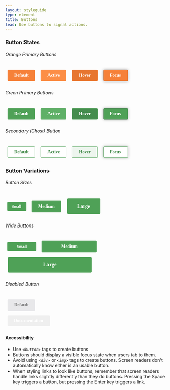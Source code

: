 ```yaml
---
layout: styleguide
type: element
title: Buttons
lead: Use buttons to signal actions. 
---
```


<div class="preview">

  <h3>Button States</h3>

  <h6>Orange Primary Buttons</h6>
  <div class="button_wrapper">
    <button class="fd-button-orange">Default</button>
    <button class="fd-button-orange fd-button-orange-active">Active</button>
    <button class="fd-button-orange fd-button-orange-hover">Hover</button>
    <button class="fd-button-orange fd-button-orange-focus">Focus</button>
  </div>

  <h6>Green Primary Buttons</h6>
  <div class="button_wrapper">
    <button class="fd-button-green">Default</button>
    <button class="fd-button-green fd-button-green-active">Active</button>
    <button class="fd-button-green fd-button-green-hover">Hover</button>
    <button class="fd-button-green fd-button-green-focus">Focus</button>
  </div>

  <h6>Secondary (Ghost) Button</h6>
  <div class="button_wrapper">
    <button class="fd-button-ghost">Default</button>
    <button class="fd-button-ghost fd-button-ghost-active">Active</button>
    <button class="fd-button-ghost fd-button-ghost-hover">Hover</button>
    <button class="fd-button-ghost fd-button-ghost-focus">Focus</button>
  </div>

  <h3>Button Variations</h3>

  <h6>Button Sizes</h6>
  <div class="button_wrapper">
    <button class="fd-button-green fd-button-small">Small</button>
    <button class="fd-button-green">Medium</button>
    <button class="fd-button-green fd-button-large">Large</button>
  </div> 

  <h6>Wide Buttons</h6>
  <div class="button_wrapper">
    <button class="fd-button-green fd-button-small fd-button-wide">Small</button>
    <button class="fd-button-green fd-button-wide">Medium</button>
    <button class="fd-button-green fd-button-large fd-button-wide">Large</button>
  </div>

  <h6>Disabled Button</h6>
  <div class="button_wrapper">
    <button class="fd-button-disabled">Default</button>
  </div>

</div>

<div class="css-preview">

<style type="text/css">

  /* Basic Button Styles */
  button,
  button:visited{
    display: inline-block;
    appearance: none;
    border: 0;
    border-radius: 3px;
    color: #ffffff;
    cursor: pointer;
    display: inline-block;
    font-size: 14px;
    font-weight: bold;
    font-family: verdana;
    line-height: 1;
    margin: .5em;
    outline: none;
    padding: 10px 20px;
    text-align: center;
    text-decoration: none;
    width: auto;
    -webkit-font-smoothing: antialiased;
    -webkit-box-sizing: border-box;
    -moz-box-sizing: border-box;
    box-sizing: border-box;
    transition: background-color 0.12s ease-in-out 0s;
  }
  .fd-button-focus,
  button:focus{
    box-shadow: 0 0 8px #666666;
  }

  /* Orange Button: Default, Hover, Active, Focus */
  .fd-button-orange{
    color: #ffffff;
    background-color: #f68139;
    border: 1px solid #f68139;
  }
  .fd-button-orange-hover,
  .fd-button-orange:hover{
    background-color: #e77630;
  }
  .fd-button-orange-active,
  .fd-button-orange:active{
    background-color: #fc8e46;
  }
  .fd-button-orange-focus,
  .fd-button-orange:focus{
    border: 1px solid #c35917;
    box-shadow: 0 0 10px #aaaaaa;
  }

  /* Green Button: Default, Hover, Active, Focus */
  .fd-button-green{
    background-color: #4fa157;
    border: 1px solid #4fa157;  
  }
  .fd-button-green-hover,
  .fd-button-green:hover{
    background-color: #458d4e;
  }
  .fd-button-green-active,
  .fd-button-green:active{
    background-color: #5fb067;
  }
  .fd-button-green-focus,
  .fd-button-green:focus{
    border: 1px solid #3a7743;
    box-shadow: 0 0 10px #aaaaaa;
  }

  /* Secondary/Ghost Button: Default, Hover, Active */
  .fd-button-ghost{
    color: #458b4c;
    background-color: #ffffff;
    border: 1px solid #4fa157;
  }
  .fd-button-ghost-hover,
  .fd-button-ghost:hover{
    background-color: #edf5ee;
  }
  .fd-button-ghost-active,
  .fd-button-ghost:active{
    background-color: #ffffff;
  }
  .fd-button-ghost-focus,
  .fd-button-ghost:focus{
    box-shadow: 0 0 10px #aaaaaa;
  }

  /* Button Sizes */
  .fd-button-large{
    font-size: 16px;
    padding: 15px 30px;
  }
  .fd-button-small{
    font-size: 12px;
    padding: 7px 14px;
  }

  /* Wide Buttons */
  .fd-button-wide{
    padding-left: 60px;
    padding-right: 60px;
  }
  .fd-button-small.fd-button-wide{
    padding-left: 30px;
    padding-right: 30px;
  }  
  .fd-button-large.fd-button-wide{
    padding-left: 110px;
    padding-right: 110px;
  }
  .fd-button-screen-wide{
    width: 100%;
  }  

  /* Disabled Button: Default, Focus */
  .fd-button-disabled,
  .fd-button-disabled:focus{
    color: #858585;  
    background-color: #e8e8ea;
    border: 1px solid #e8e8ea;
    cursor: not-allowed;
    box-shadow: none;    
  }

</style>

</div>


<div class="usa-accordion-bordered usa-accordion-docs">
  <button class="usa-button-unstyled usa-accordion-button"
      aria-expanded="true" aria-controls="collapsible-0">
    Documentation
  </button>
  <div id="collapsible-0" aria-hidden="false" class="usa-accordion-content">
    <!-- <h4 class="usa-heading">Implementation</h4>
    <p>The button examples above can be applied to any <em class="em-yellow-bg"><code>&lt;button&gt;</code></em> by using the following CSS classes:</p>
    <ul>
      <li><code>fd-button-orange</code></li>
      <li><code>fd-button-green</code></li>
      <li><code>fd-button-ghost</code></li>
      <li><code>usa-button-outline</code></li>
      <li><code>usa-button-outline-inverse</code></li>
      <li><code>usa-button-disabled</code></li>
      <li><code>usa-button-big</code></li>
    </ul>
    <p>For example, a secondary button style would use the following code:
    <code>&lt;a class="usa-button usa-button-secondary" href="/my-link"&gt;My button&lt;/a&gt;</code></p> -->
    <h4 class="usa-heading">Accessibility</h4>
    <ul class="usa-content-list">
      <li>Use <em class="em-yellow-bg"><code>&lt;button&gt;</code></em> tags to create buttons</li>
      <li>Buttons should display a visible focus state when users tab to them.</li>
      <li>Avoid using <em class="em-yellow-bg"><code>&lt;div&gt;</code></em> or <em class="em-yellow-bg"><code>&lt;img&gt;</code></em> tags to create buttons. Screen readers don't automatically know either is an usable button.</li>
      <li>When styling links to look like buttons, remember that screen readers handle links slightly differently than they do buttons. Pressing the Space key triggers a button, but pressing the Enter key triggers a link.</li>
    </ul>
    <!-- <h4 class="usa-heading">Usability</h4>
    <h5>When to use</h5>
    <ul class="usa-content-list">
      <li>Use buttons for the most important actions you want users to take on your site, such as "download," "sign up," or "log out."</li>
    </ul>
    <h5>When to consider something else</h5>
    <ul class="usa-content-list">
      <li>If you want to lead users between pages of a website. Use links instead.</li>
      <li>Less popular or less important actions may be visually styled as links.</li>
    </ul>
    <h5>Guidance</h5>
    <ul class="usa-content-list">
      <li>Generally, use primary buttons for actions that go to the next step and use secondary buttons for actions that happen on the current page.</li>
      <li>Style the button most users should click in a way that distinguishes from other buttons on the page. Try using the  “large button” or the most visually distinct fill color.</li>
      <li>Make sure buttons should look clickable—use color variations to distinguish static, hover and active states.</li>
      <li>Avoid using too many buttons on a page.</li>
      <li>Use sentence case for button labels. </li>
      <li>Button labels should be as short as possible with “trigger words” that your users will recognize to clearly explain what will happen when the button is clicked (for example, “download,” “view” or “sign up”).</li>
      <li>Make the first word of the button’s label a verb. For example, instead of “Complaint Filing” label the button “File a complaint.”</li>
      <li>At times, consider adding an icon to signal specific actions (“download”, “open in a new window”, etc). </li>
    </ul> -->
  </div>
</div>
